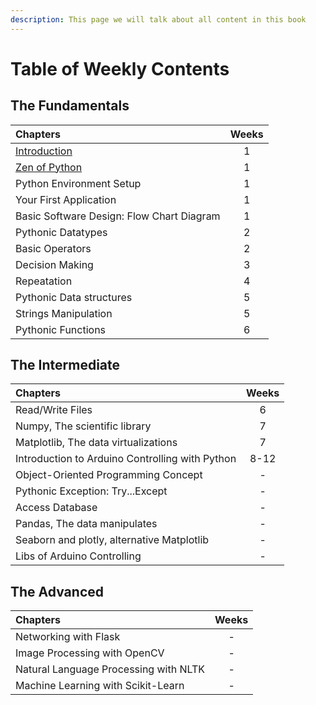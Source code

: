 ```yaml
---
description: This page we will talk about all content in this book
---
```


# Table of Weekly Contents

## The Fundamentals

| Chapters | Weeks |
| :--- | :---: |
| [Introduction](https://adadesions.gitbook.io/adabrain/~/edit/drafts/-LRa1uFB37SZFJJHJoUC/the-fundamentals/introduction) | 1 |
| [Zen of Python](https://adadesions.gitbook.io/adabrain/~/edit/drafts/-LRa1uFB37SZFJJHJoUC/the-fundamentals/zen-of-python) | 1 |
| Python Environment Setup | 1 |
| Your First Application | 1 |
| Basic Software Design: Flow Chart Diagram | 1 |
| Pythonic Datatypes | 2 |
| Basic Operators | 2 |
| Decision Making  | 3 |
| Repeatation | 4 |
| Pythonic Data structures | 5 |
| Strings Manipulation | 5 |
| Pythonic Functions | 6 |

## The Intermediate

| Chapters | Weeks |
| :--- | :---: |
| Read/Write Files | 6 |
| Numpy, The scientific library | 7 |
| Matplotlib, The data virtualizations | 7 |
| Introduction to Arduino Controlling with Python | 8-12 |
| Object-Oriented Programming Concept | - |
| Pythonic Exception: Try...Except | - |
| Access Database | - |
| Pandas, The data manipulates | - |
| Seaborn and plotly, alternative Matplotlib | - |
| Libs of Arduino Controlling | - |

## The Advanced

| Chapters | Weeks |
| :--- | :---: |
| Networking with Flask | - |
| Image Processing with OpenCV | - |
| Natural Language Processing with NLTK | - |
| Machine Learning with Scikit-Learn | - |

